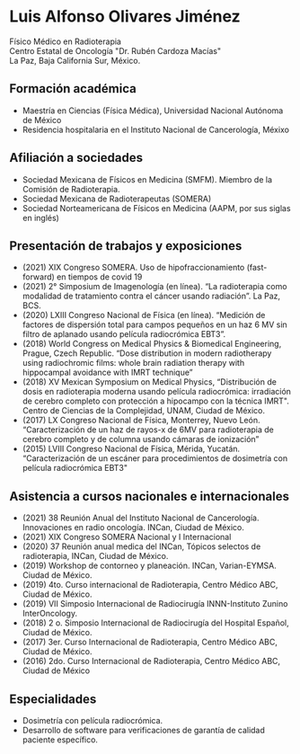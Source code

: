 # Luis Alfonso Olivares Jiménez
Físico Médico en Radioterapia <br/>
Centro Estatal de Oncología "Dr. Rubén Cardoza Macías" <br/>
La Paz, Baja California Sur, México. <br/>

## Formación académica 
* Maestría en Ciencias (Física Médica), Universidad Nacional Autónoma de México
* Residencia hospitalaria en el Instituto Nacional de Cancerología, Méxixo

## Afiliación a sociedades
* Sociedad Mexicana de Físicos en Medicina (SMFM). Miembro de la Comisión de Radioterapia.
* Sociedad Mexicana de Radioterapeutas (SOMERA)
* Sociedad Norteamericana de Físicos en Medicina (AAPM, por sus siglas en inglés)

## Presentación de trabajos y exposiciones
* (2021) XIX Congreso SOMERA. Uso de hipofraccionamiento (fast-forward) en tiempos de covid 19
* (2021) 2° Simposium de Imagenología (en línea). “La radioterapia como modalidad de tratamiento contra el cáncer usando radiación”. La Paz, BCS.
* (2020) LXIII Congreso Nacional de Física (en línea). “Medición de factores de dispersión total para campos pequeños en un haz 6 MV sin filtro de aplanado usando película radiocrómica EBT3”.
* (2018) World Congress on Medical Physics & Biomedical Engineering, Prague, Czech Republic. “Dose distribution in modern radiotherapy using radiochromic films: whole brain radiation therapy with hippocampal avoidance with IMRT technique”
* (2018) XV Mexican Symposium on Medical Physics, “Distribución de dosis en radioterapia moderna usando película radiocrómica: irradiación de cerebro completo con protección a hipocampo con la técnica IMRT". Centro de Ciencias de la Complejidad, UNAM, Ciudad de México.
* (2017) LX Congreso Nacional de Física, Monterrey, Nuevo León. “Caracterización de un haz de rayos-x de 6MV para radioterapia de cerebro completo y de columna usando cámaras de ionización”
* (2015) LVIII Congreso Nacional de Física, Mérida, Yucatán. “Caracterización de un escáner para procedimientos de dosimetría con película radiocrómica EBT3"

## Asistencia a cursos nacionales e internacionales
* (2021) 38 Reunión Anual del Instituto Nacional de Cancerología. Innovaciones en radio oncología. INCan, Ciudad de México.
* (2021) XIX Congreso SOMERA Nacional y I Internacional
* (2020) 37 Reunión anual medica del INCan, Tópicos selectos de radioterapia, INCan, Ciudad de México.
* (2019) Workshop de contorneo y planeación. INCan, Varian-EYMSA. Ciudad de México.
* (2019) 4to. Curso internacional de Radioterapia, Centro Médico ABC, Ciudad de México.
* (2019) VII Simposio Internacional de Radiocirugía INNN-Instituto Zunino InterOncology.
* (2018) 2 o. Simposio Internacional de Radiocirugía del Hospital Español, Ciudad de México.
* (2017) 3er. Curso Internacional de Radioterapia, Centro Médico ABC, Ciudad de México.
* (2016) 2do. Curso Internacional de Radioterapia, Centro Médico ABC, Ciudad de México

## Especialidades
* Dosimetría con película radiocrómica.
* Desarrollo de software para verificaciones de garantía de calidad paciente específico.
<!--
**LuisOlivaresJ/LuisOlivaresJ** is a ✨ _special_ ✨ repository because its `README.md` (this file) appears on your GitHub profile.

Here are some ideas to get you started:

- 🔭 I’m currently working on ...
- 🌱 I’m currently learning ...
- 👯 I’m looking to collaborate on ...
- 🤔 I’m looking for help with ...
- 💬 Ask me about ...
- 📫 How to reach me: ...
- 😄 Pronouns: ...
- ⚡ Fun fact: ...
-->
